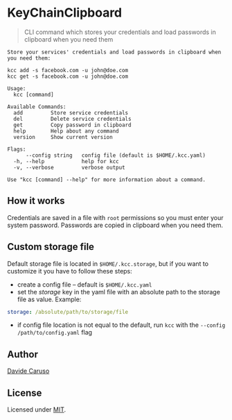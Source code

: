 # **K**ey**C**hain**C**lipboard
> CLI command which stores your credentials and load passwords in clipboard when you need them

```
Store your services' credentials and load passwords in clipboard when you need them:

kcc add -s facebook.com -u john@doe.com
kcc get -s facebook.com -u john@doe.com

Usage:
  kcc [command]

Available Commands:
  add         Store service credentials
  del         Delete service credentials
  get         Copy password in clipboard
  help        Help about any command
  version     Show current version

Flags:
      --config string   config file (default is $HOME/.kcc.yaml)
  -h, --help            help for kcc
  -v, --verbose         verbose output

Use "kcc [command] --help" for more information about a command.
```

## How it works
Credentials are saved in a file with `root` permissions so you must enter your system password.
Passwords are copied in clipboard when you need them.

## Custom storage file
Default storage file is located in `$HOME/.kcc.storage`, but if you want to customize it you have to follow these steps:
- create a config file – default is `$HOME/.kcc.yaml`
- set the *storage* key in the yaml file with an absolute path to the storage file as value. Example:
```yaml
storage: /absolute/path/to/storage/file
```
- if config file location is not equal to the default, run `kcc` with the ` --config /path/to/config.yaml ` flag

## Author
[Davide Caruso](https://about.me/davidecaruso)

## License
Licensed under [MIT](LICENSE).

